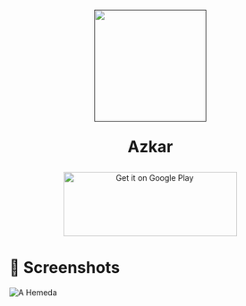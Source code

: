 <h1 align="center">
  <br>
  <a href=""><img src="https://user-images.githubusercontent.com/101954795/177343062-6e1e56ef-275f-417a-81dc-d48587e09801.png" width="200" hspace="4"></a>

  <br>
  
  Azkar
  
</h1>

<p align="center">
 <a href='https://play.google.com/store/apps/details?id=com.hemeda.azkary'><img alt='Get it on Google Play' src='https://play.google.com/intl/en_us/badges/images/generic/en_badge_web_generic.png' height=115px width=310px/></a>
</p>

# 📱 Screenshots #

![A Hemeda](https://user-images.githubusercontent.com/101954795/183913414-acafe059-526c-4d6c-9746-4c18a9fd1e7b.jpg)
